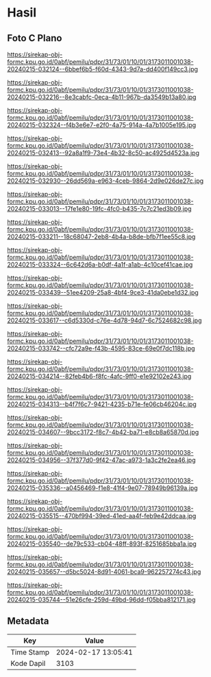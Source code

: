 # Hasil

## Foto C Plano

https://sirekap-obj-formc.kpu.go.id/0abf/pemilu/pdpr/31/73/01/10/01/3173011001038-20240215-032124--6bbef6b5-f60d-4343-9d7a-dd400f149cc3.jpg

https://sirekap-obj-formc.kpu.go.id/0abf/pemilu/pdpr/31/73/01/10/01/3173011001038-20240215-032216--8e3cabfc-0eca-4b11-967b-da3549b13a80.jpg

https://sirekap-obj-formc.kpu.go.id/0abf/pemilu/pdpr/31/73/01/10/01/3173011001038-20240215-032324--f4b3e6e7-e2f0-4a75-914a-4a7b1005e195.jpg

https://sirekap-obj-formc.kpu.go.id/0abf/pemilu/pdpr/31/73/01/10/01/3173011001038-20240215-032413--92a8a1f9-73e4-4b32-8c50-ac4925d4523a.jpg

https://sirekap-obj-formc.kpu.go.id/0abf/pemilu/pdpr/31/73/01/10/01/3173011001038-20240215-032930--26dd569a-e963-4ceb-9864-2d9e026de27c.jpg

https://sirekap-obj-formc.kpu.go.id/0abf/pemilu/pdpr/31/73/01/10/01/3173011001038-20240215-033013--17fe1e80-19fc-4fc0-b435-7c7c21ed3b09.jpg

https://sirekap-obj-formc.kpu.go.id/0abf/pemilu/pdpr/31/73/01/10/01/3173011001038-20240215-033211--18c68047-2eb8-4b4a-b8de-bfb7f1ee55c8.jpg

https://sirekap-obj-formc.kpu.go.id/0abf/pemilu/pdpr/31/73/01/10/01/3173011001038-20240215-033324--6c642d6a-b0df-4a1f-a1ab-4c10cef41cae.jpg

https://sirekap-obj-formc.kpu.go.id/0abf/pemilu/pdpr/31/73/01/10/01/3173011001038-20240215-033439--51ee4209-25a8-4bf4-9ce3-41da0ebe1d32.jpg

https://sirekap-obj-formc.kpu.go.id/0abf/pemilu/pdpr/31/73/01/10/01/3173011001038-20240215-033617--c6d5330d-c76e-4d78-94d7-6c7524682c98.jpg

https://sirekap-obj-formc.kpu.go.id/0abf/pemilu/pdpr/31/73/01/10/01/3173011001038-20240215-033742--cfc72a9e-f43b-4595-83ce-69e0f7dc118b.jpg

https://sirekap-obj-formc.kpu.go.id/0abf/pemilu/pdpr/31/73/01/10/01/3173011001038-20240215-034214--82feb4b6-f8fc-4afc-9ff0-e1e92102e243.jpg

https://sirekap-obj-formc.kpu.go.id/0abf/pemilu/pdpr/31/73/01/10/01/3173011001038-20240215-034313--b4f7f6c7-9421-4235-b71e-fe06cb46204c.jpg

https://sirekap-obj-formc.kpu.go.id/0abf/pemilu/pdpr/31/73/01/10/01/3173011001038-20240215-034607--9bcc3172-f8c7-4b42-ba71-e8cb8a65870d.jpg

https://sirekap-obj-formc.kpu.go.id/0abf/pemilu/pdpr/31/73/01/10/01/3173011001038-20240215-034956--37f377d0-9f42-47ac-a973-1a3c2fe2ea46.jpg

https://sirekap-obj-formc.kpu.go.id/0abf/pemilu/pdpr/31/73/01/10/01/3173011001038-20240215-035336--a0456469-f1e8-41f4-9e07-78949b96139a.jpg

https://sirekap-obj-formc.kpu.go.id/0abf/pemilu/pdpr/31/73/01/10/01/3173011001038-20240215-035515--470bf994-39ed-41ed-aa4f-feb9e42ddcaa.jpg

https://sirekap-obj-formc.kpu.go.id/0abf/pemilu/pdpr/31/73/01/10/01/3173011001038-20240215-035540--de79c533-cb04-48ff-893f-8251685bba1a.jpg

https://sirekap-obj-formc.kpu.go.id/0abf/pemilu/pdpr/31/73/01/10/01/3173011001038-20240215-035657--d5bc5024-8d91-4061-bca9-962257274c43.jpg

https://sirekap-obj-formc.kpu.go.id/0abf/pemilu/pdpr/31/73/01/10/01/3173011001038-20240215-035744--51e26cfe-259d-49bd-96dd-f05bba812171.jpg


## Metadata

| Key        | Value               |
| ---------- | ------------------- |
| Time Stamp | 2024-02-17 13:05:41 |
| Kode Dapil | 3103                |



